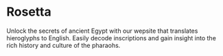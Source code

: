 # Rosetta
Unlock the secrets of ancient Egypt with our wepsite that translates hieroglyphs to English. Easily decode inscriptions and gain insight into the rich history and culture of the pharaohs.
